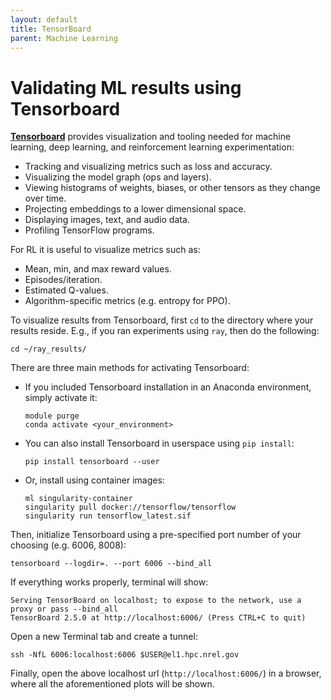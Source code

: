 ```yaml
---
layout: default
title: TensorBoard 
parent: Machine Learning
---
```



# Validating ML results using Tensorboard

[**Tensorboard**](https://www.tensorflow.org/tensorboard) provides visualization and tooling needed for machine learning, deep learning, and reinforcement learning experimentation:
 * Tracking and visualizing metrics such as loss and accuracy.
 * Visualizing the model graph (ops and layers).
 * Viewing histograms of weights, biases, or other tensors as they change over time.
 * Projecting embeddings to a lower dimensional space.
 * Displaying images, text, and audio data.
 * Profiling TensorFlow programs.

For RL it is useful to visualize metrics such as:
 * Mean, min, and max reward values.
 * Episodes/iteration.
 * Estimated Q-values.
 * Algorithm-specific metrics (e.g. entropy for PPO).
 
To visualize results from Tensorboard, first `cd` to the directory where your results reside. E.g., if you ran experiments using `ray`, then do the following:
```
cd ~/ray_results/
```

There are three main methods for activating Tensorboard:
* If you included Tensorboard installation in an Anaconda environment, simply activate it:
   ```
   module purge
   conda activate <your_environment>
   ```
* You can also install Tensorboard in userspace using `pip install`:
   ```
   pip install tensorboard --user
   ```
* Or, install using container images:
   ```
   ml singularity-container
   singularity pull docker://tensorflow/tensorflow
   singularity run tensorflow_latest.sif
   ```

Then, initialize Tensorboard using a pre-specified port number of your choosing (e.g. 6006, 8008):
```
tensorboard --logdir=. --port 6006 --bind_all
```
If everything works properly, terminal will show:
```
Serving TensorBoard on localhost; to expose to the network, use a proxy or pass --bind_all
TensorBoard 2.5.0 at http://localhost:6006/ (Press CTRL+C to quit)
```
Open a new Terminal tab and create a tunnel:
```
ssh -NfL 6006:localhost:6006 $USER@el1.hpc.nrel.gov
```
Finally, open the above localhost url (`http://localhost:6006/`) in a browser, where all the aforementioned plots will be shown.
